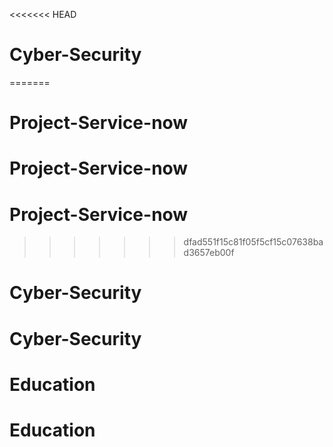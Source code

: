 <<<<<<< HEAD
# Cyber-Security
=======
# Project-Service-now
# Project-Service-now
# Project-Service-now
>>>>>>> dfad551f15c81f05f5cf15c07638bad3657eb00f
# Cyber-Security
# Cyber-Security
# Education
# Education
